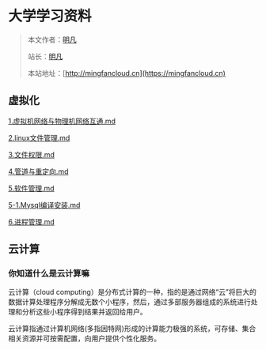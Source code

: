 # 大学学习资料

> 本文作者：[明凡]()
>
> 站长：[明凡]()
>
> 本站地址：[http://mingfancloud.cn](https://mingfancloud.cn)

## 虚拟化
[1.虚拟机网络与物理机网络互通.md](虚拟化/1.虚拟机网络与物理机网络互通.md)

[2.linux文件管理.md](虚拟化/2.linux文件管理.md)

[3.文件权限.md](虚拟化/3.文件权限.md)

[4.管道与重定向.md](虚拟化/4.管道与重定向.md)

[5.软件管理.md](虚拟化/5.软件管理.md)

[5-1.Mysql编译安装.md](虚拟化/5-1.Mysql编译安装.md)

[6.进程管理.md](虚拟化/6.进程管理.md)

[//]: # ()
[//]: # ([1.虚拟机网络与物理机网络互通.md]&#40;https://v6pvxr0wye.feishu.cn/docx/VdhcdgZcUoGXC6xHw2wcA8GcnLf&#41;)

[//]: # ()
[//]: # ([2.linux文件管理.md]&#40;https://v6pvxr0wye.feishu.cn/docx/WLrEd8gw8oXXLvxRScWcfRnLn6p&#41;)

[//]: # ()
[//]: # ([3.文件权限.md]&#40;https://v6pvxr0wye.feishu.cn/docx/EBcFdabFNor8RnxgdlBcnhrSnZf&#41;)

[//]: # ()
[//]: # ([4.管道与重定向.md]&#40;https://v6pvxr0wye.feishu.cn/docx/DOOgdaI3ToINsRxMcFacnG0znJg&#41;)

[//]: # ()
[//]: # ([5.软件管理.md]&#40;https://v6pvxr0wye.feishu.cn/docx/A6NDdzfxpooFoxxTEHccYvpYnrh&#41;)

[//]: # ()
[//]: # ([5-1.Mysql编译安装.md]&#40;https://v6pvxr0wye.feishu.cn/docx/LQZBdEPriox8vMxf4m2cR2sQnUg&#41;)

[//]: # ()
[//]: # ([1.虚拟机网络与物理机网络互通.md]&#40;虚拟化/1.虚拟机网络与物理机网络互通.md&#41;)

## 云计算

### 你知道什么是云计算嘛
云计算（cloud computing）是分布式计算的一种，指的是通过网络“云”将巨大的数据计算处理程序分解成无数个小程序，然后，通过多部服务器组成的系统进行处理和分析这些小程序得到结果并返回给用户。

云计算指通过计算机网络(多指因特网)形成的计算能力极强的系统，可存储、集合相关资源并可按需配置，向用户提供个性化服务。